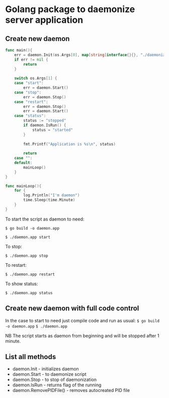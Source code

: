 # Golang package to daemonize server application

## Create new daemon

```go
func main(){
    err = daemon.Init(os.Args[0], map[string]interface{}{}, "./daemonized.pid")
    if err != nil {
        return
    }
    
    switch os.Args[1] {
    case "start":
        err = daemon.Start()
    case "stop":
        err = daemon.Stop()
    case "restart":
        err = daemon.Stop()
        err = daemon.Start()
    case "status":
        status := "stopped"
        if daemon.IsRun() {
            status = "started"
        }
    
        fmt.Printf("Application is %s\n", status)
    
        return
    case "":
    default:
        mainLoop()
    }
}

func mainLoop(){
    for {
        log.Println("I'm daemon")
        time.Sleep(time.Minute)
    }
}
```

To start the script as daemon to need:

`$ go build -o daemon.app`

`$ ./daemon.app start`

To stop:

`$ ./daemon.app stop`

To restart:

`$ ./daemon.app restart`

To show status:

`$ ./daemon.app status`

## Create new daemon with full code control

In the case to start to need just compile code and run as usual:
`$ go build -o daemon.app`
`$ ./daemon.app`

NB The script starts as daemon from beginning and will be stopped after 1 minute.

## List all methods

* daemon.Init - initializes daemon
* daemon.Start - to daemonize script
* daemon.Stop - to stop of daemonization
* daemon.IsRun - returns flag of the running
* daemon.RemovePIDFile() - removes autocreated PID file
